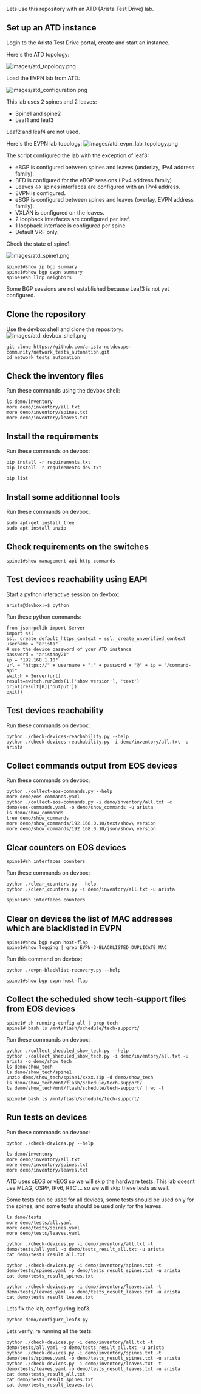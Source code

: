 Lets use this repository with an ATD (Arista Test Drive) lab.

## Set up an ATD instance

Login to the Arista Test Drive portal, create and start an instance.

Here's the ATD topology:

![images/atd_topology.png](images/atd_topology.png)

Load the EVPN lab from ATD:

![images/atd_configuration.png](images/atd_configuration.png)

This lab uses 2 spines and 2 leaves:
- Spine1 and spine2
- Leaf1 and leaf3

Leaf2 and leaf4 are not used.

Here's the EVPN lab topology:
![images/atd_evpn_lab_topology.png](images/atd_evpn_lab_topology.png)

The script configured the lab with the exception of leaf3:
- eBGP is configured between spines and leaves (underlay, IPv4 address family).
- BFD is configured for the eBGP sessions (IPv4 address family)
- Leaves <-> spines interfaces are configured with an IPv4 address.
- EVPN is configured.
- eBGP is configured between spines and leaves (overlay, EVPN address family).
- VXLAN is configured on the leaves.
- 2 loopback interfaces are configured per leaf.
- 1 loopback interface is configured per spine.
- Default VRF only.

Check the state of spine1:

![images/atd_spine1.png](images/atd_spine1.png)

```
spine1#show ip bgp summary
spine1#show bgp evpn summary
spine1#sh lldp neighbors
```
Some BGP sessions are not established because Leaf3 is not yet configured.
## Clone the repository

Use the devbox shell and clone the repository:
![images/atd_devbox_shell.png](images/atd_devbox_shell.png)

```
git clone https://github.com/arista-netdevops-community/network_tests_automation.git
cd network_tests_automation
```

## Check the inventory files

Run these commands using the devbox shell:
```
ls demo/inventory
more demo/inventory/all.txt
more demo/inventory/spines.txt
more demo/inventory/leaves.txt
```
## Install the requirements

Run these commands on devbox:
```
pip install -r requirements.txt
pip install -r requirements-dev.txt
```
```
pip list
```

## Install some additionnal tools

Run these commands on devbox:
```
sudo apt-get install tree
sudo apt install unzip
```

## Check requirements on the switches

```
spine1#show management api http-commands
```

## Test devices reachability using EAPI

Start a python interactive session on devbox:
```
arista@devbox:~$ python
```
Run these python commands:
```
from jsonrpclib import Server
import ssl
ssl._create_default_https_context = ssl._create_unverified_context
username = "arista"
# use the device password of your ATD instance
password = "aristaoy21"
ip = "192.168.1.10"
url = "https://" + username + ":" + password + "@" + ip + "/command-api"
switch = Server(url)
result=switch.runCmds(1,['show version'], 'text')
print(result[0]['output'])
exit()
```

## Test devices reachability

Run these commands on devbox:
```
python ./check-devices-reachability.py --help
python ./check-devices-reachability.py -i demo/inventory/all.txt -u arista
```

## Collect commands output from EOS devices

Run these commands on devbox:
```
python ./collect-eos-commands.py --help
more demo/eos-commands.yaml
python ./collect-eos-commands.py -i demo/inventory/all.txt -c demo/eos-commands.yaml -o demo/show_commands -u arista
ls demo/show_commands
tree demo/show_commands
more demo/show_commands/192.168.0.10/text/show\ version
more demo/show_commands/192.168.0.10/json/show\ version
```

## Clear counters on EOS devices

```
spine1#sh interfaces counters
```
Run these commands on devbox:
```
python ./clear_counters.py --help
python ./clear_counters.py -i demo/inventory/all.txt -u arista
```
```
spine1#sh interfaces counters
```

## Clear on devices the list of MAC addresses which are blacklisted in EVPN

```
spine1#show bgp evpn host-flap
spine1#show logging | grep EVPN-3-BLACKLISTED_DUPLICATE_MAC
```
Run this command on devbox:
```
python ./evpn-blacklist-recovery.py --help
```
```
spine1#show bgp evpn host-flap
```

## Collect the scheduled show tech-support files from EOS devices

```
spine1# sh running-config all | grep tech
spine1# bash ls /mnt/flash/schedule/tech-support/
```
Run these commands on devbox:
```
python ./collect_sheduled_show_tech.py --help
python ./collect_sheduled_show_tech.py -i demo/inventory/all.txt -u arista -o demo/show_tech
ls demo/show_tech
ls demo/show_tech/spine1
unzip demo/show_tech/spine1/xxxx.zip -d demo/show_tech
ls demo/show_tech/mnt/flash/schedule/tech-support/
ls demo/show_tech/mnt/flash/schedule/tech-support/ | wc -l
```
```
spine1# bash ls /mnt/flash/schedule/tech-support/
```

## Run tests on devices

Run these commands on devbox:
```
python ./check-devices.py --help
```
```
ls demo/inventory
more demo/inventory/all.txt
more demo/inventory/spines.txt
more demo/inventory/leaves.txt
```

ATD uses cEOS or vEOS so we will skip the hardware tests.
This lab doesnt use MLAG, OSPF, IPv6, RTC ... so we will skip these tests as well.

Some tests can be used for all devices, some tests should be used only for the spines, and some tests should be used only for the leaves.

```
ls demo/tests
more demo/tests/all.yaml
more demo/tests/spines.yaml
more demo/tests/leaves.yaml
```
```
python ./check-devices.py -i demo/inventory/all.txt -t demo/tests/all.yaml -o demo/tests_result_all.txt -u arista
cat demo/tests_result_all.txt
```
```
python ./check-devices.py -i demo/inventory/spines.txt -t demo/tests/spines.yaml -o demo/tests_result_spines.txt -u arista
cat demo/tests_result_spines.txt
```
```
python ./check-devices.py -i demo/inventory/leaves.txt -t demo/tests/leaves.yaml -o demo/tests_result_leaves.txt -u arista
cat demo/tests_result_leaves.txt
```

Lets fix the lab, configuring leaf3.
```
python demo/configure_leaf3.py
```

Lets verify, re running all the tests.
```
python ./check-devices.py -i demo/inventory/all.txt -t demo/tests/all.yaml -o demo/tests_result_all.txt -u arista
python ./check-devices.py -i demo/inventory/spines.txt -t demo/tests/spines.yaml -o demo/tests_result_spines.txt -u arista
python ./check-devices.py -i demo/inventory/leaves.txt -t demo/tests/leaves.yaml -o demo/tests_result_leaves.txt -u arista
cat demo/tests_result_all.txt
cat demo/tests_result_spines.txt
cat demo/tests_result_leaves.txt
```
